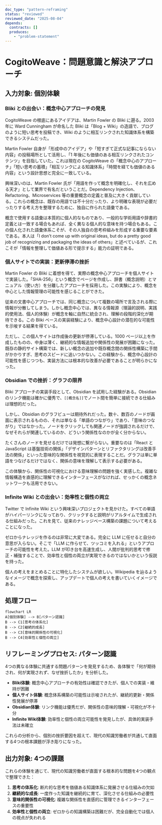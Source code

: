 ```yaml
---
doc_type: "pattern-reframing"
status: "reviewed"
reviewed_date: "2025-08-04"
depends:
  contracts: []
  produces:
    - "problem-statement"
---
```


# CogitoWeave：問題意識と解決アプローチ

## 入力対象: 個別体験

### Bliki との出会い：概念中心アプローチの発見

CogitoWeave の根底にあるアイデアは、Martin Fowler の Bliki に遡る。2003 年に Ward Cunningham が命名した Bliki は「Blog + Wiki」の造語で、ブログのように短い思考を投稿でき、Wiki のように相互リンクされた知識体系を構築できるシステムだった。

Martin Fowler 自身が「形成中のアイデア」や「短すぎて正式な記事にならない内容」の投稿場所として活用し、「1 年後にも価値のある相互リンクされたコンテンツ」を目指していた。これは現在の CogitoWeave の「概念中心のアプローチ」「短い思考の蓄積」「相互リンクによる知識体系」「時間を経ても価値のある内容」という設計思想と完全に一致している。

興味深いのは、Martin Fowler 氏が「用語を作って概念を明確化し、それを広める天才」として業界で有名だということだ。Dependency Injection、Refactoring、Microservices 等の重要概念の定義と普及に大きく貢献している。これらの概念は、既存の用語では不十分だったり、より明確な表現が必要だったりする考え方を整理するために、独自に作られた語彙である。

概念で使用する語彙は本質的に個人的なものであり、一般的な学術用語や辞書的定義とは一致する場合もあれば、全く異なる個人的な意味を持つ場合もある。この個人化された語彙体系こそが、その人独自の思考枠組みを形成する重要な要素である。本人は「I don't come up with original ideas, but do a pretty good job of recognizing and packaging the ideas of others」と述べているが、これこそが「情報を整理して価値ある形で提示する」能力の証明である。

### 個人サイトでの実装：更新停滞の挫折

Martin Fowler の Bliki に着想を得て、実際の概念中心アプローチを個人サイトで実装した。「SHA-256」という概念でページを作成し、辞書（概念説明）とマニュアル（使い方）を分離したアプローチを採用した。この実験により、概念を中心とした情報管理の可能性を感じることができた。

従来の文書中心アプローチでは、同じ概念について複数の場所で言及される際に情報が分散してしまう。しかし概念中心では、異なる情報源（理論的説明、実践的使用法、個人的体験）が概念を軸に自然に統合され、理解の段階的深化が期待できる。この Bliki ベースの実装経験により、概念中心設計の潜在的な可能性を示唆する結果を得ている。

ただし、この個人サイトは作成後の更新が停滞している。1000 ページ以上を作成したものの、中身は薄く、継続的な情報追加や関係性の発展が困難になった。既存の静的サイト構築では、新しい概念の追加や既存概念間の関係性構築に手間がかかりすぎ、思考のスピードに追いつかない。この経験から、概念中心設計の可能性を感じつつも、実装方法には根本的な改善が必要であることが明らかになった。

### Obsidian での挫折：グラフの限界

Bliki アプローチの実装手段として、Obsidian を試用した経験がある。Obsidian のリンク機能は確かに優秀で、`[[概念名]]`でノート間を簡単に接続できる仕組みは理想的だった。

しかし、Obsidian のグラフビューは期待外れだった。数十、数百のノードが画面に表示されるものの、それは単なる「単語のつながり」であり、「意味のつながり」ではなかった。ノードをクリックしても関連ノードが強調されるだけで、なぜそれらが関連しているのか、どういう関係性なのかが全く分からない。

たくさんのノードを見せるだけでは発想に繋がらない。重要なのは「React と JavaScript は基盤技術の関係」「デザインパターンとリファクタリングは改善手法の関係」といった意味的な関係性を視覚的に表現することだ。グラフは単に単語をつなげるだけではなく、関係の意味を理解して表示する必要がある。

この体験から、関係性の可視化における意味理解の問題を強く実感した。複雑な情報構造を直感的に理解できるインターフェースがなければ、せっかくの概念ネットワークも活用できない。

### Infinite Wiki との出会い：効率性と個性の両立

Twitter で Infinite Wiki という興味深いプロジェクトを見かけた。すべての単語がハイパーリンクになっており、クリックすると説明がリアルタイムで生成される仕組みだった。これを見て、従来のナレッジベース構築の課題について考えることになった。

ゼロからナレッジを作るのは非常に大変である。完全に LLM に任せると自分の意思が入らない。そこで「LLM に作らせて、ツッコミを入れる」というアプローチの可能性を考えた。LLM が叩き台を高速生成し、人間が批判的思考で修正・補強することで、効率性と個性の両立が実現できるのではないかという仮説を持った。

個人の考えをまとめることに特化したシステムが欲しい。Wikipedia を辿るようなイメージで概念を探索し、アップデートで個人の考えを書いていくイメージである。

## 処理フロー

```mermaid
flowchart LR
A[個別体験] --> B[パターン認識]
B --> C1[思考の体系化]
B --> C2[継続的成長]  
B --> C3[意味的関係性の可視化]
B --> C4[効率性と個性の両立]
```

## リフレーミングプロセス: パターン認識

4つの異なる体験に共通する問題パターンを発見するため、各体験で「何が期待され、何が実現されず、なぜ挫折したか」を分析した。

- **Bliki体験**: 概念中心アプローチの有効性は確認できたが、個人での実装・維持が困難
- **個人サイト体験**: 概念体系構築の可能性は示唆されたが、継続的更新・関係性発展が停滞  
- **Obsidian体験**: リンク機能は優秀だが、関係性の意味的理解・可視化が不十分
- **Infinite Wiki体験**: 効率性と個性の両立可能性を発見したが、具体的実装手法は未確立

これらの分析から、個別の挫折要因を超えて、現代の知識労働者が共通して直面する4つの根本課題が浮き彫りになった。

## 出力対象: 4つの課題

これらの体験を通じて、現代の知識労働者が直面する根本的な問題を4つの観点で整理できた：

<!-- FOUNDATION_BEGIN: problem-statement -->

1. **思考の体系化**: 断片的な思考を価値ある知識体系に発展させる仕組みの欠如
2. **継続的な成長**: 一度作った知識を継続的に育て、深化させる仕組みの必要性
3. **意味的関係性の可視化**: 複雑な関係性を直感的に管理できるインターフェースの重要性
4. **効率性と個性の両立**: ゼロからの知識構築は困難だが、完全自動化では個人の視点が失われる

<!-- FOUNDATION_END: problem-statement -->
